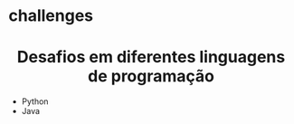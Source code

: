 # challenges
<h1 align="center">Desafios em diferentes linguagens de programação</h1>
<ul>
  <li>Python</li>
  <li>Java</li>
</ul>
